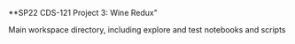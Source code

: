 **SP22 CDS-121 Project 3: Wine Redux"

Main workspace directory, including explore and test notebooks and scripts
